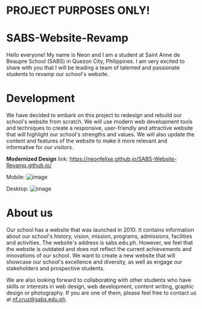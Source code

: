 # PROJECT PURPOSES ONLY!
# SABS-Website-Revamp

Hello everyone! My name is Neon and I am a student at Saint Anne de Beaupre School (SABS) in Quezon City, Philippines. I am very excited to share with you that I will be leading a team of talented and passionate students to revamp our school's website.

# Development
We have decided to embark on this project to redesign and rebuild our school's website from scratch. We will use modern web development tools and techniques to create a responsive, user-friendly and attractive website that will highlight our school's strengths and values. We will also update the content and features of the website to make it more relevant and informative for our visitors.

**Modernized Design** link: https://neonfelixe.github.io/SABS-Website-Revamp.github.io/

Mobile:
![image](https://user-images.githubusercontent.com/101835293/227714175-0f13075e-b60a-409a-91d0-a46b5af31fc0.png)

Desktop:
![image](https://user-images.githubusercontent.com/101835293/227714028-3811b73f-f235-4183-9ecb-4668fe76caf7.png)


# About us
Our school has a website that was launched in 2010. It contains information about our school's history, vision, mission, programs, admissions, facilities and activities. The website's address is sabs.edu.ph. However, we feel that the website is outdated and does not reflect the current achievements and innovations of our school. We want to create a new website that will showcase our school's excellence and diversity, as well as engage our stakeholders and prospective students.

We are also looking forward to collaborating with other students who have skills or interests in web design, web development, content writing, graphic design or photography. If you are one of them, please feel free to contact us at nf.cruz@sabs.edu.ph.
